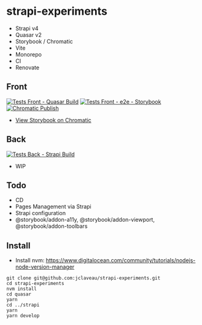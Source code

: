 # strapi-experiments
- Strapi v4
- Quasar v2
- Storybook / Chromatic
- Vite
- Monorepo
- CI
- Renovate

## Front
[![Tests Front - Quasar Build](https://github.com/jclaveau/strapi-experiments/actions/workflows/tests-frontend-build.yml/badge.svg)](https://github.com/jclaveau/strapi-experiments/actions/workflows/tests-frontend-build.yml)
[![Tests Front - e2e - Storybook](https://github.com/jclaveau/strapi-experiments/actions/workflows/tests-frontend-e2e-storybook.yml/badge.svg)](https://github.com/jclaveau/strapi-experiments/actions/workflows/tests-frontend-e2e-storybook.yml)
[![Chromatic Publish](https://github.com/jclaveau/strapi-experiments/actions/workflows/chromatic.yml/badge.svg)](https://github.com/jclaveau/strapi-experiments/actions/workflows/chromatic.yml)

- [View Storybook on Chromatic](https://www.chromatic.com/builds?appId=62bdac37c4fd6b40efefd567)

## Back
[![Tests Back - Strapi Build](https://github.com/jclaveau/strapi-experiments/actions/workflows/tests-strapi-build.yml/badge.svg)](https://github.com/jclaveau/strapi-experiments/actions/workflows/tests-strapi-build.yml)

- WIP

## Todo
- CD
- Pages Management via Strapi
- Strapi configuration
- @storybook/addon-a11y, @storybook/addon-viewport, @storybook/addon-toolbars

## Install
+ Install nvm: https://www.digitalocean.com/community/tutorials/nodejs-node-version-manager
```
git clone git@github.com:jclaveau/strapi-experiments.git
cd strapi-experiments
nvm install
cd quasar
yarn
cd ../strapi
yarn
yarn develop
```